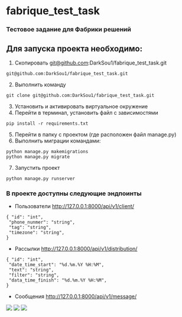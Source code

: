 # fabrique_test_task

### Тестовое задание для Фабрики решений 

## Для запуска проекта необходимо:
1. Скопировать git@github.com:DarkSou1/fabrique_test_task.git
```commandline
git@github.com:DarkSou1/fabrique_test_task.git
```
2. Выполнить команду 
```commandline
git clone git@github.com:DarkSou1/fabrique_test_task.git
```
3. Установить и активировать виртуальное окружение
4. Перейти в терминал, установить файл с зависимостями
```commandline
pip install -r requirements.txt 
```
5. Перейти в папку с проектом (где расположен файл manage.py)
6. Выполнить миграции командами: 
```commandline
python manage.py makemigrations
python manage.py migrate 
```
7. Запустить проект
```commandline
python manage.py runserver
```
### В проекте доступны следующие эндпоинты 
- Пользователи        http://127.0.0.1:8000/api/v1/client/
```
{ "id": "int",
 "phone_nunmer": "string",
 "tag": "string", 
 "timezone": "string",
}
```
- Рассылки     http://127.0.0.1:8000/api/v1/distribution/
```
{ "id": "int",
 "date_time_start": "%d.%m.%Y %H:%M",
 "text": "string", 
 "filter": "string",
 "data_time_finish": "%d.%m.%Y %H:%M",
}
```
- Cообщения http://127.0.0.1:8000/api/v1/message/


![](https://img.shields.io/pypi/pyversions/p5?logo=python&logoColor=yellow&style=for-the-badge)
![](https://img.shields.io/badge/Django-3.2.15-blue)
![](https://img.shields.io/badge/DRF-3.14.0-lightblue)